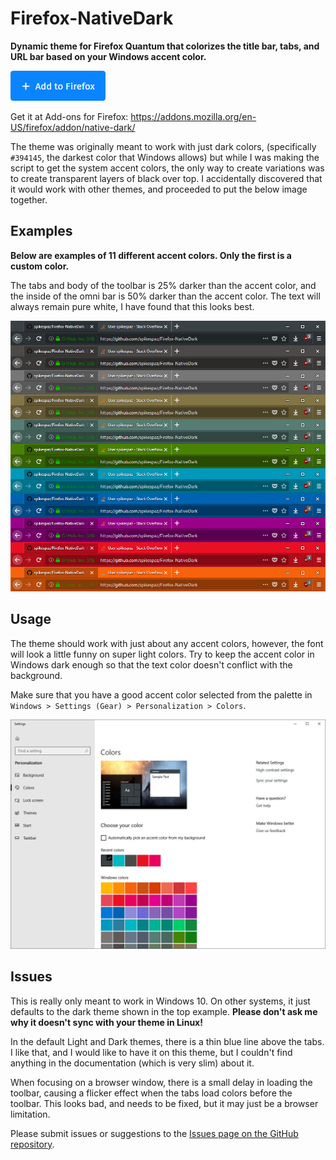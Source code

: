 # Firefox-NativeDark
**Dynamic theme for Firefox Quantum that colorizes the title bar, tabs, and URL bar based on your Windows accent color.**

[![Add to Firefox](images/button.png)](https://addons.mozilla.org/firefox/downloads/file/868099/native_dark-1.2-an+fx.xpi?src=dp-btn-primary)

Get it at Add-ons for Firefox: https://addons.mozilla.org/en-US/firefox/addon/native-dark/

The theme was originally meant to work with just dark colors, (specifically `#394145`, the darkest color that Windows allows) but while I was making the script to get the system accent colors, the only way to create variations was to create transparent layers of black over top. I accidentally discovered that it would work with other themes, and proceeded to put the below image together.

## Examples
**Below are examples of 11 different accent colors. Only the first is a custom color.**

The tabs and body of the toolbar is 25% darker than the accent color, and the inside of the omni bar is 50% darker than the accent color. The text will always remain pure white, I have found that this looks best.

![Titlebar Examples](images/titlebars.png)

## Usage
The theme should work with just about any accent colors, however, the font will look a little funny on super light colors. Try to keep the accent color in Windows dark enough so that the text color doesn't conflict with the background.

Make sure that you have a good accent color selected from the palette in `Windows > Settings (Gear) > Personalization > Colors`.

![Settings Screenshot](images/settings.png)

## Issues
This is really only meant to work in Windows 10. On other systems, it just defaults to the dark theme shown in the top example. **Please don't ask me why it doesn't sync with your theme in Linux!**

In the default Light and Dark themes, there is a thin blue line above the tabs. I like that, and I would like to have it on this theme, but I couldn't find anything in the documentation (which is very slim) about it.

When focusing on a browser window, there is a small delay in loading the toolbar, causing a flicker effect when the tabs load colors before the toolbar. This looks bad, and needs to be fixed, but it may just be a browser limitation.

Please submit issues or suggestions to the [Issues page on the GitHub repository](https://github.com/spikespaz/Firefox-NativeDark/issues).
